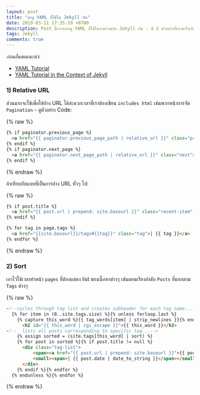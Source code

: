```yaml
---
layout: post
title: "มาดู YAML ที่ใช้ใน Jekyll กัน"
date: 2019-03-11 17:35:19 +0700
description: Post นี้เราจะมาดู YAML ที่ใช้ในงานร่วมกับ Jekyll กัน - มี 2 ตัวอย่างที่เอามาในวันนี้คือ Relative URL กับ Sort
tags: Jekyll
comments: true
---
```

*ก่อนอื่นขอแนะนำ:*
- [YAML Tutorial](https://rhnh.net/2011/01/31/yaml-tutorial/)
- [YAML Tutorial in the Context of Jekyll](https://deepnn.github.io/mydoc_yaml_tutorial.html)

### 1) Relative URL
ส่วนมากจะใช้เพื่อให้อ้าง URL ได้สะดวกเวลาที่เราต้องเขียน `includes html` เช่นพวกหน้าการจัด `Pagination` - ดูตัวอย่าง Code:

{% raw %}
```html
{% if paginator.previous_page %}
  <a href="{{ paginator.previous_page_path | relative_url }}" class="previous"><i class="fa fa-angle-left" aria-hidden="true"></i> Previous</a>
{% endif %}
{% if paginator.next_page %}
  <a href="{{ paginator.next_page_path | relative_url }}" class="next">Next <i class="fa fa-angle-right" aria-hidden="true"></i></a>
{% endif %}
```
{% endraw %}

ถ้าเทียบกับแบบที่เป็นการอ้าง URL ทั่วๆ ไป:

{% raw %}
```html
{% if post.title %}
  <a href="{{ post.url | prepend: site.baseurl }}" class="recent-item" style="background: url({{post.img}}) center no-repeat; background-size: cover;"><span>{{ post.title }}</span></a>
{% endif %}

{% for tag in page.tags %}
  <a href="{{site.baseurl}}/tags#{{tag}}" class="tag">| {{ tag }}</a>
{% endfor %}
```
{% endraw %}

### 2) Sort
เอาไว้ใช้เวลาทำหน้า `pages` ที่ต้องแสดง list ของเนื้อหาต่างๆ เช่นตอนเรียงลำดับ `Posts` ที่แยกตาม `Tags` ต่างๆ

{% raw %}
```html
<!--cycles through tag list and creates subheader for each tag name...-->
  {% for item in (0..site.tags.size) %}{% unless forloop.last %}
    {% capture this_word %}{{ tag_words[item] | strip_newlines }}{% endcapture %}
      <h2 id="{{ this_word | cgi_escape }}">{{ this_word }}</h2>
<!--  lists all posts corresponding to specific tag...-->
    {% assign sorted = (site.tags[this_word] | sort) %}
    {% for post in sorted %}{% if post.title != null %}
      <div class="tag-list">
          <span><a href="{{ post.url | prepend: site.baseurl }}">{{ post.title }}</a></span>
          <small><span>| {{ post.date | date_to_string }}</span></small>
      </div>
    {% endif %}{% endfor %}
  {% endunless %}{% endfor %}
```
{% endraw %}
